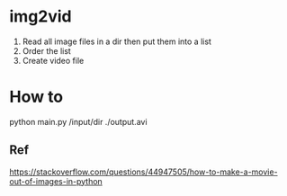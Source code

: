 # img2vid

1. Read all image files in a dir then put them into a list
2. Order the list 
3. Create video file

# How to
python main.py /input/dir ./output.avi

## Ref
https://stackoverflow.com/questions/44947505/how-to-make-a-movie-out-of-images-in-python
